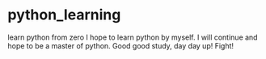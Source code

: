 # python_learning
learn python from zero
I hope to learn python by myself. I will continue and hope to be a master of python.
Good good study, day day up!
Fight!
